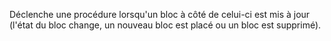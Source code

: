 Déclenche une procédure lorsqu'un bloc à côté de celui-ci est mis à jour (l'état du bloc change, un nouveau bloc est placé ou un bloc est supprimé).